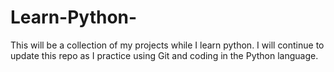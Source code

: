 # Learn-Python-

This will be a collection of my projects while I learn python. I will continue to update this repo as I practice using Git and coding in the Python language.
